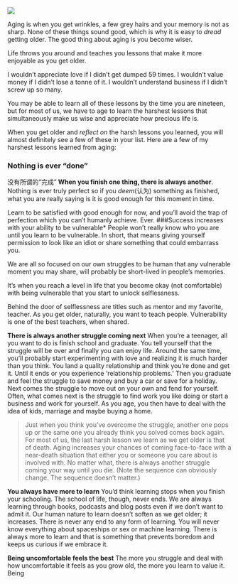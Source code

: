 ![](./_image/2020-07-16-06-15-29.png)

Aging is when you get wrinkles, a few grey hairs and your memory is not as sharp. None of these things sound good, which is why it is easy to *dread* getting older. The good thing about aging is you become wiser.

Life throws you around and teaches you lessons that make it more enjoyable as you get older.

I wouldn’t appreciate love if I didn’t get dumped 59 times.
I wouldn’t value money if I didn’t lose a tonne of it.
I wouldn’t understand business if I didn’t screw up so many.

You may be able to learn all of these lessons by the time you are nineteen, but for most of us, we have to age to learn the harshest lessons that simultaneously make us wise and appreciate how precious life is.

When you get older and *reflect on* the harsh lessons you learned, you will almost definitely see a few of these in your list.
Here are a few of my harshest lessons learned from aging:

### Nothing is ever “done”
没有所谓的“完成”
**When you finish one thing, there is always another**. Nothing is ever truly perfect so if you *deem*(认为) something as finished, what you are really saying is it is good enough for this moment in time.

Learn to be satisfied with good enough for now, and you’ll avoid the trap of perfection which you can’t humanly achieve. Ever.
###Success increases with your ability to be vulnerable*
People won’t really know who you are until you learn to be vulnerable. In short, that means giving yourself permission to look like an idiot or share something that could embarrass you.

We are all so focused on our own struggles to be human that any vulnerable moment you may share, will probably be short-lived in people’s memories.

It’s when you reach a level in life that you become okay (not comfortable) with being vulnerable that you start to unlock selflessness.

Behind the door of selflessness are titles such as mentor and my favorite, teacher. As you get older, naturally, you want to teach people. Vulnerability is one of the best teachers, when shared.

**There is always another struggle coming next**
When you’re a teenager, all you want to do is finish school and graduate. You tell yourself that the struggle will be over and finally you can enjoy life.
Around the same time, you’ll probably start experimenting with love and realizing it is much harder than you think. You land a quality relationship and think you’re done and get it. Until it ends or you experience ‘relationship problems.’
Then you graduate and feel the struggle to save money and buy a car or save for a holiday. Next comes the struggle to move out on your own and fend for yourself. Often, what comes next is the struggle to find work you like doing or start a business and work for yourself. As you age, you then have to deal with the idea of kids, marriage and maybe buying a home.


>Just when you think you’ve overcome the struggle, another one pops up or the same one you already think you solved comes back again.
For most of us, the last harsh lesson we learn as we get older is that of death. Aging increases your chances of coming face-to-face with a near-death situation that either you or someone you care about is involved with.
No matter what, there is always another struggle coming your way until you die. (Note the sequence can obviously change. The sequence doesn’t matter.)

**You always have more to learn**
You’d think learning stops when you finish your schooling. The school of life, though, never ends.
We are always learning through books, podcasts and blog posts even if we don’t want to admit it. Our human nature to learn doesn’t soften as we get older; it increases.
There is never any end to any form of learning. You will never know everything about spaceships or sex or machine learning. There is always more to learn and that is something that prevents boredom and keeps us curious if we embrace it.

**Being uncomfortable feels the best**
The more you struggle and deal with how uncomfortable it feels as you grow old, the more you learn to value it.
Being 
